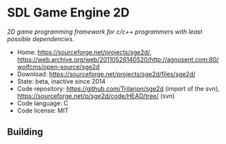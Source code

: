 # SDL Game Engine 2D

_2D game programming framework for c/c++ programmers with least possible dependencies._

- Home: https://sourceforge.net/projects/sge2d/, https://web.archive.org/web/20110526140520/http://agnosent.com:80/wolfcms/open-source/sge2d
- Download: https://sourceforge.net/projects/sge2d/files/sge2d/
- State: beta, inactive since 2014
- Code repository: https://github.com/Trilarion/sge2d (import of the svn), https://sourceforge.net/p/sge2d/code/HEAD/tree/ (svn)
- Code language: C
- Code license: MIT

## Building
